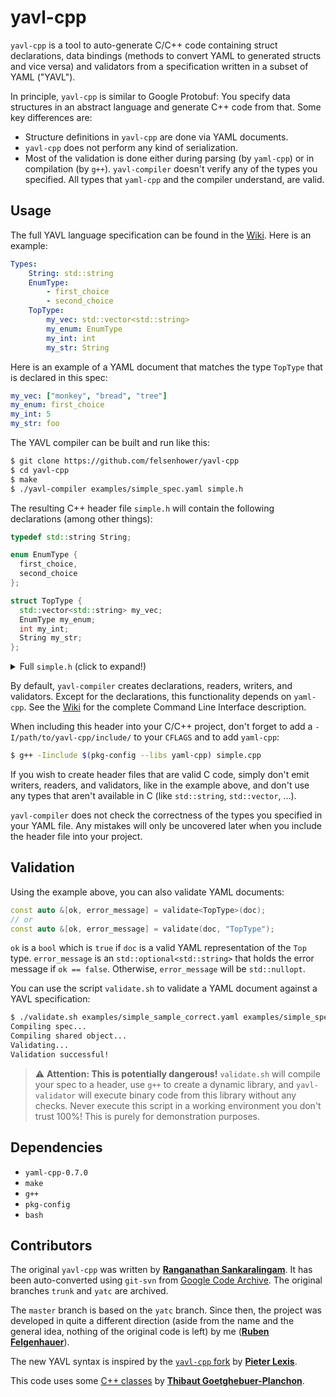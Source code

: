 # yavl-cpp

`yavl-cpp` is a tool to auto-generate C/C++ code containing struct declarations, data bindings (methods to convert YAML to generated structs and vice versa) and validators from a specification written in a subset of YAML ("YAVL").

In principle, `yavl-cpp` is similar to Google Protobuf: You specify data structures in an abstract language and generate C++ code from that.
Some key differences are:
- Structure definitions in `yavl-cpp` are done via YAML documents.
- `yavl-cpp` does not perform any kind of serialization.
- Most of the validation is done either during parsing (by `yaml-cpp`) or in compilation (by `g++`). 
`yavl-compiler` doesn't verify any of the types you specified. All types that `yaml-cpp` and the compiler understand, are valid.

## Usage

The full YAVL language specification can be found in the [Wiki](../../wiki/Language-Specification).
Here is an example:

```yaml
Types:
    String: std::string
    EnumType:
        - first_choice
        - second_choice
    TopType:
        my_vec: std::vector<std::string>
        my_enum: EnumType
        my_int: int
        my_str: String
```

Here is an example of a YAML document that matches the type `TopType` that is declared in this spec:

```YAML
my_vec: ["monkey", "bread", "tree"]
my_enum: first_choice
my_int: 5
my_str: foo
```

The YAVL compiler can be built and run like this:

```bash
$ git clone https://github.com/felsenhower/yavl-cpp
$ cd yavl-cpp
$ make
$ ./yavl-compiler examples/simple_spec.yaml simple.h
```

The resulting C++ header file `simple.h` will contain the following declarations (among other things):

```C++
typedef std::string String;

enum EnumType {
  first_choice,
  second_choice
};

struct TopType {
  std::vector<std::string> my_vec;
  EnumType my_enum;
  int my_int;
  String my_str;
};
```

<details>
  <summary>Full <code>simple.h</code> (click to expand!)</summary>

```C++
#pragma once

#include <yaml-cpp/yaml.h>
#include "yavl-cpp/runtime.h"

#include <vector>
#include <string>

typedef std::string String;

enum EnumType {
  first_choice,
  second_choice
};

inline void operator>>(const YAML::Node &input, EnumType &output) {
  std::string tmp;
  input >> tmp;
  if (tmp == "first_choice") {
    output = first_choice;
  } else if (tmp == "second_choice") {
    output = second_choice;
  } else {
    throw YAVL::BadConversionException(input, "EnumType");
  }
}
inline YAML::Emitter& operator<<(YAML::Emitter &output, const EnumType &input) {
  if (input == first_choice) {
    output << "first_choice";
  } else if (input == second_choice) {
    output << "second_choice";
  }
  return output;
}

struct TopType {
  std::vector<std::string> my_vec;
  EnumType my_enum;
  int my_int;
  String my_str;
};

inline void operator>>(const YAML::Node &input, TopType &output) {
  const std::set<std::string> keys = {
    "my_vec",
    "my_enum",
    "my_int",
    "my_str"
  };
  for (const auto &key : keys) {
    if (!input[key]) {
      throw YAVL::MissingKeyException("TopType", key);
    }
  }
  for (const auto &it : input) {
    const std::string key = it.first.as<std::string>();
    if (!keys.contains(key)) {
      throw YAVL::SuperfluousKeyException("TopType", key);
    }
  }
  input["my_vec"] >> output.my_vec;
  input["my_enum"] >> output.my_enum;
  input["my_int"] >> output.my_int;
  input["my_str"] >> output.my_str;
}

inline YAML::Emitter& operator<<(YAML::Emitter &output, const TopType &input) {
  output << YAML::BeginMap;
  output << YAML::Key << "my_vec";
  output << YAML::Value << input.my_vec;
  output << YAML::Key << "my_enum";
  output << YAML::Value << input.my_enum;
  output << YAML::Key << "my_int";
  output << YAML::Value << input.my_int;
  output << YAML::Key << "my_str";
  output << YAML::Value << input.my_str;
  output << YAML::EndMap;
  return output;
}

inline std::vector<std::string> get_types() {
  return {
    "String",
    "EnumType",
    "TopType"
  };
}

inline std::tuple<bool, std::optional<std::string>> validate_simple(const YAML::Node &node, const std::string type_name) {
  if (type_name == "String") {
    return validate<String>(node);
  } else if (type_name == "EnumType") {
    return validate<EnumType>(node);
  } else if (type_name == "TopType") {
    return validate<TopType>(node);
  }
  return std::make_tuple(false, std::nullopt);
}
```

</details>

By default, `yavl-compiler` creates declarations, readers, writers, and validators. Except for the declarations, this functionality depends on `yaml-cpp`. See the [Wiki](../../wiki/Command-Line-Interface) for the complete Command Line Interface description.

When including this header into your C/C++ project, don't forget to add a `-I/path/to/yavl-cpp/include/` to your `CFLAGS` and to add `yaml-cpp`:

```bash
$ g++ -Iinclude $(pkg-config --libs yaml-cpp) simple.cpp
```

If you wish to create header files that are valid C code, simply don't emit writers, readers, and validators, like in the example above, and don't use any types that aren't available in C (like `std::string`, `std::vector`, ...).

`yavl-compiler` does not check the correctness of the types you specified in your YAML file. Any mistakes will only be uncovered later when you include the header file into your project.

## Validation

Using the example above, you can also validate YAML documents:

```C++
const auto &[ok, error_message] = validate<TopType>(doc);
// or
const auto &[ok, error_message] = validate(doc, "TopType");
```

`ok` is a `bool` which is `true` if `doc` is a valid YAML representation of the `Top` type. 
`error_message` is an `std::optional<std::string>` that holds the error message if `ok == false`. Otherwise, `error_message` will be `std::nullopt`.

You can use the script `validate.sh` to validate a YAML document against a YAVL specification:

```bash
$ ./validate.sh examples/simple_sample_correct.yaml examples/simple_spec.yaml TopType
Compiling spec...
Compiling shared object...
Validating...
Validation successful!
```

> :warning: **Attention: This is potentially dangerous!** `validate.sh` will compile your spec to a header, use `g++` to create a dynamic library, and `yavl-validator` will execute binary code from this library without any checks. Never execute this script in a working environment you don't trust 100%! This is purely for demonstration purposes.

## Dependencies

- `yaml-cpp-0.7.0`
- `make`
- `g++`
- `pkg-config`
- `bash`

## Contributors

The original `yavl-cpp` was written by **[Ranganathan Sankaralingam](https://github.com/psranga)**. It has been auto-converted using `git-svn` from [Google Code Archive](https://code.google.com/archive/p/yavl-cpp/). The original branches `trunk` and `yatc` are archived.

The `master` branch is based on the `yatc` branch. Since then, the project was developed in quite a different direction (aside from the name and the general idea, nothing of the original code is left) by me (**[Ruben Felgenhauer](https://github.com/felsenhower)**).

The new YAVL syntax is inspired by the [`yavl-cpp` fork](https://github.com/pieterlexis/yavl-cpp/commit/536ddc3f77231d0541c1103727d06482e1b89b43) by **[Pieter Lexis](https://github.com/pieterlexis)**.

This code uses some [C++ classes](include/tsl) by **[Thibaut Goetghebuer-Planchon](https://github.com/Tessil)**.
